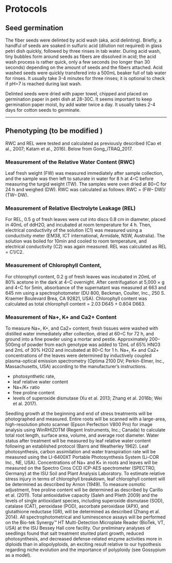 # Protocols

## Seed germination
The fiber seeds were delinted by acid wash (aka, acid delinting). Briefly, a handful of seeds are soaked in sulfuric acid (dilution not required) in glass petri dish quickly, followed by three rinses in tab water. During acid wash, tiny bubbles form around seeds as fibers are dissolved in acid; the acid wash process is rather quick, only a few seconds (no longer than 30 seconds) depending on the amount of seeds and the fibers attached. Acid washed seeds were quickly transfered into a 500mL beaker full of tab water for rinses. It usually take 3-4 minutes for three rinses; it is optional to check if pH=7 is reached during last wash.

Delinted seeds were dried with paper towel, chipped and placed on germination paper in petri dish at 28-30C. It seems important to keep germination paper moist, by add water twice a day. It usually takes 2-4 days for cotton seeds to germinate. 

---
## Phenotyping (to be modified )
RWC and REL were tested and calculated as previously described (Cao et al., 2007; Katam et al., 2016). Below from Gong_iTRAQ_2017.

### Measurement of the Relative Water Content (RWC)
Leaf fresh weight (FW) was measured immediately after sample collection, and the sample was then left to saturate in water for 8 h at 4◦C before measuring the turgid weight (TW). The samples were oven dried at 80◦C for 24 h and weighed (DW). RWC was calculated as
follows: RWC = (FW– DW)/ (TW– DW).

### Measurement of Relative Electrolyte Leakage (REL)
For REL, 0.5 g of fresh leaves were cut into discs 0.8 cm in diameter, placed in 40mL of ddH2O, and incubated at room temperature for 4 h. Then, electrical conductivity of the solution (C1) was measured using a conductivity meter (EM38, ICT international, Armidale, NSW, Australia). The solution was boiled for 10min and cooled to room temperature, and electrical conductivity (C2) was again measured. REL was calculated as REL = C1/C2.

### Measurement of Chlorophyll Content, 
For chlorophyll content, 0.2 g of fresh leaves was incubated in 20mL of 80% acetone in the dark at 4◦C overnight. After centrifugation at 5,000 × g and 4◦C for 5min, absorbance of the supernatant was measured at 663 and 645 nm using a spectrophotometer (DU 800, Beckman, Coulter, Inc., 250 S. Kraemer Boulevard Brea, CA 92821, USA). Chlorophyll content was calculated as total chlorophyll content = 2.03 D645 + 0.804 D663.

### Measurement of Na+, K+ and Ca2+ Content
To measure Na+, K+, and Ca2+ content, fresh tissues were washed with distilled water immediately after collection, dried at 60◦C for 72 h, and ground into a fine powder using a mortar and pestle. Approximately 200–500mg of powder from each genotype was added to 12mL of 65% HNO3 and 2mL of 30% H2O2 and incubated at 80◦C for 1 h. Na+, K+ and Ca2+ concentrations of the leaves were determined by inductively coupled plasma-optical emission spectrometry (Optima 2100 DV; Perkin-Elmer, Inc., Massachusetts, USA) according to the manufacturer’s instructions.




* photosynthetic rate, 
* leaf relative water content
* Na+/K+ ratio
* free proline content
* levels of superoxide dismutase (Xu et al. 2013; Zhang et al. 2016b; Wei et al. 2017). 

Seedling growth at the beginning and end of stress treatments will be photographed and measured. Entire roots will be scanned with a large-area, high-resolution photo scanner (Epson Perfection V800 Pro) for image analysis using WinRHIZOTM (Regent Instruments, Inc.; Canada) to calculate total root length, surface area, volume, and average root diameter. Water status after treatment will be measured by leaf relative water content following an established protocol (Barrs and Weatherley 1962). Leaf photosynthesis, carbon assimilation and water transpiration rate will be measured using the LI-6400XT Portable Photosynthesis System (Li-COR Inc., NE, USA). Concentrations of Na+ and K+ in roots and leaves will be measured on the Spectro Ciros CCD ICP-AES spectrometer (SPECTRO, Germany) at the ISU Soil and Plant Analysis Laboratory. To estimate relative stress injury in terms of chlorophyll breakdown, leaf chlorophyll content will be determined as described by Arnon (1949). To measure osmotic adjustment, free proline content will be determined as described by Carillo et al. (2011). Total antioxidative capacity (Saleh and Plieth 2009) and the levels of single antioxidant species, including superoxide dismutase (SOD), catalase (CAT),  peroxidase (POD), ascorbate peroxidase (APX), and glutathione reductase (GR), will be determined as described (Zhang et al. 2014). All spectrophotometrical and luminescence assays will be performed on the Bio-tek Synergy™ HT Multi-Detection Microplate Reader (BioTek, VT, USA) at the ISU Bessey Hall core facility. Our preliminary analyses of seedlings found that salt treatment stunted plant growth, reduced photosynthesis, and decreased defense-related enzyme activities more in diploids than in allopolyploids, an exciting result relative to our hypothesis regarding niche evolution and the importance of polyploidy (see Gossypium as a model). 

